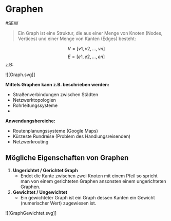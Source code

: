 # Graphen
#SEW 

>Ein Graph ist eine Struktur, die aus einer Menge von Knoten (Nodes, Vertices) und einer Menge von Kanten (Edges) besteht:

$$V= [ v1, v2, ..., vn ]$$
$$E= [ e1, e2, ..., en ]$$
z.B:


![[Graph.svg]]

**Mittels Graphen kann z.B. beschrieben werden:**
- Straßenverbindungen zwischen Städten
- Netzwerktopologien
- Rohrleitungssysteme
- 
**Anwendungsbereiche:**
- Routenplanungssysteme (Google Maps)
- Kürzeste Rundreise (Problem des Handlungsreisenden)
- Netzwerkrouting 

## Mögliche Eigenschaften von Graphen

1. **Ungerichtet / Gerichtet Graph**
	- Endet die Kante zwischen zwei Knoten mit einem Pfeil so spricht man von einem gerichteten Graphen ansonsten einem ungerichteten Graphen.
2. **Gewichtet / Ungewichtet**
	- Ein gewichteter Graph ist ein Graph dessen Kanten ein Gewicht (numerischer Wert) zugewiesen ist. 

![[GraphGewichtet.svg]]